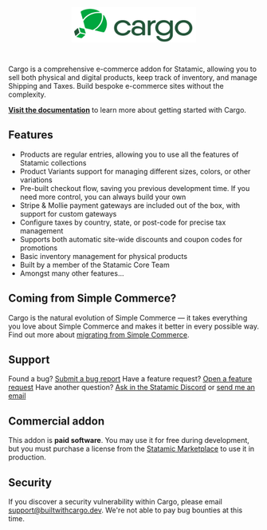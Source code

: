 <!-- statamic:hide -->

<p align="center">
<picture>
    <source srcset="./art/logo-dark.svg" media="(prefers-color-scheme: dark)">
    <img align="center" width="250" height="70" src="./art/logo-light.svg">
</picture>
</p>
<br>

<!-- /statamic:hide -->

Cargo is a comprehensive e-commerce addon for Statamic, allowing you to sell both physical and digital products, keep track of inventory, and manage Shipping and Taxes. Build bespoke e-commerce sites without the complexity.

[**Visit the documentation**](https://builtwithcargo.dev) to learn more about getting started with Cargo.

## Features
* Products are regular entries, allowing you to use all the features of Statamic collections
* Product Variants support for managing different sizes, colors, or other variations
* Pre-built checkout flow, saving you previous development time. If you need more control, you can always build your own
* Stripe & Mollie payment gateways are included out of the box, with support for custom gateways
* Configure taxes by country, state, or post-code for precise tax management
* Supports both automatic site-wide discounts and coupon codes for promotions
* Basic inventory management for physical products
* Built by a member of the Statamic Core Team
* Amongst many other features...

## Coming from Simple Commerce?
Cargo is the natural evolution of Simple Commerce — it takes everything you love about Simple Commerce and makes it better in every possible way. Find out more about [migrating from Simple Commerce](https://builtwithcargo.dev/docs/migrating-from-simple-commerce).

## Support
Found a bug? [Submit a bug report](https://github.com/duncanmcclean/cargo/issues/new?template=bug_report.yml)
Have a feature request? [Open a feature request](https://github.com/duncanmcclean/cargo/discussions/new?category=feature-requests)
Have another question? [Ask in the Statamic Discord](https://statamic.com/discord) or [send me an email](mailto:support@builtwithcargo.dev)

## Commercial addon 
This addon is **paid software**. You may use it for free during development, but you must purchase a license from the [Statamic Marketplace](https://statamic.com/addons/duncanmcclean/cargo) to use it in production.

## Security
If you discover a security vulnerability within Cargo, please email [support@builtwithcargo.dev](mailto:support@builtwithcargo.dev). We're not able to pay bug bounties at this time.